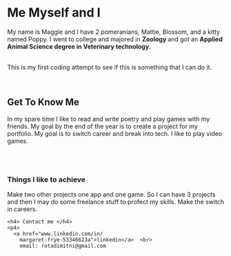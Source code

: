<!DOCTYPE HTML>
  <html>
    <head>
        <link rel="stylesheet" href="style.css">
        <title> Welcome to coding part 1 </title>
    </head> 
    <h1> Me Myself and I </h1>
    <body>
   <p1> My name is Maggie and I have 2 pomeranians, Mattie, Blossom, and a kitty named Poppy. I went to college and majored in <strong> Zoology </strong> and got an <strong> Applied Animal Science degree in Veterinary technology. </strong> 
   
  <br> This is my first coding attempt to see if this is something that I can do it. </br>
  </p> 
  
</body>
</br>
     <h2> Get To Know Me </h2>
     <p2> 
 In my spare time I like to read and write poetry and play games with my friends. My goal by the end of the year is to create a project for my portfolio. My goal is to switch career and break into tech. 
I like to play video games.</p>
<br>
     </br>
    <h3> Things I like to achieve </h3> 
    <body> 
   <p3> Make two other projects one app and one game. So I can have 3 projects and then I may do some freelance stuff to profect my skills.
    Make the switch in careers.
  
    <h4> Contact me </h4>
    <p4> 
      <a href="www.linkedin.com/in/
        margaret-frye-53346623a">linkedin</a>  <br>
        email: rotadimitni@gmail.com
 
  </html>
